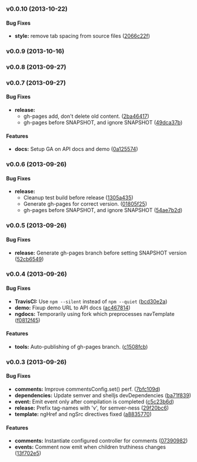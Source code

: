 <a name="v0.0.10"></a>
### v0.0.10 (2013-10-22)


#### Bug Fixes

* **style:** remove tab spacing from source files ([2066c22f](http://github.com/caitp/ui-comments/commit/2066c22f3baf107fabdf7c5bdb244e5c80c74799))

<a name="v0.0.9"></a>
### v0.0.9 (2013-10-16)

<a name="v0.0.8"></a>
### v0.0.8 (2013-09-27)

<a name="v0.0.7"></a>
### v0.0.7 (2013-09-27)


#### Bug Fixes

* **release:**
  * gh-pages add, don't delete old content. ([2ba46417](http://github.com/caitp/ui-comments/commit/2ba464175bea2993347b3c9bb7e514d2b6117dc5))
  * gh-pages before SNAPSHOT, and ignore SNAPSHOT ([49dca37b](http://github.com/caitp/ui-comments/commit/49dca37b7fd2d82ada4efc70ac63f034b7f1e21f))


#### Features

* **docs:** Setup GA on API docs and demo ([0a125574](http://github.com/caitp/ui-comments/commit/0a12557419cee244f33722664afd1fe2dc95882a))

<a name="v0.0.6"></a>
### v0.0.6 (2013-09-26)


#### Bug Fixes

* **release:**
  * Cleanup test build before release ([1305a435](http://github.com/caitp/ui-comments/commit/1305a435f702398cc9836e9fa5c5322663ea942e))
  * Generate gh-pages for correct version. ([01805f25](http://github.com/caitp/ui-comments/commit/01805f2516b5c0d62716b582f2cf02f6e9b8b395))
  * gh-pages before SNAPSHOT, and ignore SNAPSHOT ([54ae7b2d](http://github.com/caitp/ui-comments/commit/54ae7b2dae85be06c014b2a0040c06e1edaac820))

<a name="v0.0.5"></a>
### v0.0.5 (2013-09-26)


#### Bug Fixes

* **release:** Generate gh-pages branch before setting SNAPSHOT version ([52cb6549](http://github.com/caitp/ui-comments/commit/52cb65491d84a70104f25dcff7bfe0f74c2d34e2))

<a name="v0.0.4"></a>
### v0.0.4 (2013-09-26)


#### Bug Fixes

* **TravisCI:** Use `npm --silent` instead of `npm --quiet` ([bcd30e2a](http://github.com/caitp/ui-comments/commit/bcd30e2ac21a79ce3fe92b759cac09b9a8c75dc6))
* **demo:** Fixup demo URL to API docs ([ac467814](http://github.com/caitp/ui-comments/commit/ac467814e982354e3a93c17d9b2acba63b5e8dda))
* **ngdocs:** Temporarily using fork which preprocesses navTemplate ([f0812f45](http://github.com/caitp/ui-comments/commit/f0812f45a529513fcbda9fc7ca95e525cca1e785))


#### Features

* **tools:** Auto-publishing of gh-pages branch. ([c1508fcb](http://github.com/caitp/ui-comments/commit/c1508fcbf83d749e28be8915f56ac9a6af4640a0))

<a name="v0.0.3"></a>
### v0.0.3 (2013-09-26)


#### Bug Fixes

* **comments:** Improve commentsConfig.set() perf. ([7bfc109d](http://github.com/caitp/ui-comments/commit/7bfc109d489a965e18c77907438a2419d79952fa))
* **dependencies:** Update semver and shelljs devDependencies ([ba71f839](http://github.com/caitp/ui-comments/commit/ba71f83993997967d1a5a76cf56abd5d8a405506))
* **event:** Emit event only after compilation is completed ([c5c23b6d](http://github.com/caitp/ui-comments/commit/c5c23b6dd3d4c8765f26567eee547106a7f1653f))
* **release:** Prefix tag-names with 'v', for semver-ness ([29f20bc6](http://github.com/caitp/ui-comments/commit/29f20bc637ed78652793f6c2a0ef2e5eaae9f0cf))
* **template:** ngHref and ngSrc directives fixed ([a8835770](http://github.com/caitp/ui-comments/commit/a8835770b8da14b7a83a452647f3f4f21e4dd1c2))


#### Features

* **comments:** Instantiate configured controller for comments ([07390982](http://github.com/caitp/ui-comments/commit/07390982172e8ea1a5a956b8c3362aa45bca2d7f))
* **events:** Comment now emit when children truthiness changes ([13f702e5](http://github.com/caitp/ui-comments/commit/13f702e56273f40d5ea671ffa5a37ff952850150))

